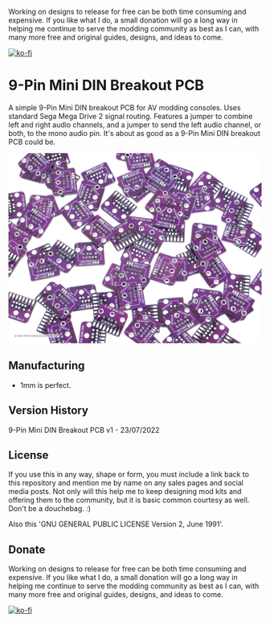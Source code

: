 Working on designs to release for free can be both time consuming and expensive. If you like what I do, a small donation will go a long way in helping me continue to serve the modding community as best as I can, with many more free and original guides, designs, and ideas to come.

[![ko-fi](https://ko-fi.com/img/githubbutton_sm.svg)](https://ko-fi.com/C0C7NK7XO)

# 9-Pin Mini DIN Breakout PCB

A simple 9-Pin Mini DIN breakout PCB for AV modding consoles. Uses standard Sega Mega Drive 2 signal routing. Features a jumper to combine left and right audio channels, and a jumper to send the left audio channel, or both, to the mono audio pin. It's about as good as a 9-Pin Mini DIN breakout PCB could be.

![My Image](main.jpg)

## Manufacturing

- 1mm is perfect.

## Version History

9-Pin Mini DIN Breakout PCB v1 - 23/07/2022

## License

If you use this in any way, shape or form, you must include a link back to this repository and mention me by name on any sales pages and social media posts. Not only will this help me to keep designing mod kits and offering them to the community, but it is basic common courtesy as well. Don't be a douchebag. :)

Also this 'GNU GENERAL PUBLIC LICENSE Version 2, June 1991'.

## Donate

Working on designs to release for free can be both time consuming and expensive. If you like what I do, a small donation will go a long way in helping me continue to serve the modding community as best as I can, with many more free and original guides, designs, and ideas to come.

[![ko-fi](https://ko-fi.com/img/githubbutton_sm.svg)](https://ko-fi.com/C0C7NK7XO)
